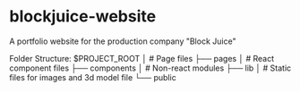 # blockjuice-website

A portfolio website for the production company "Block Juice"

Folder Structure:
$PROJECT_ROOT
│   # Page files
├── pages
│   # React component files
├── components
│   # Non-react modules
├── lib
│   # Static files for images and 3d model file
└── public
